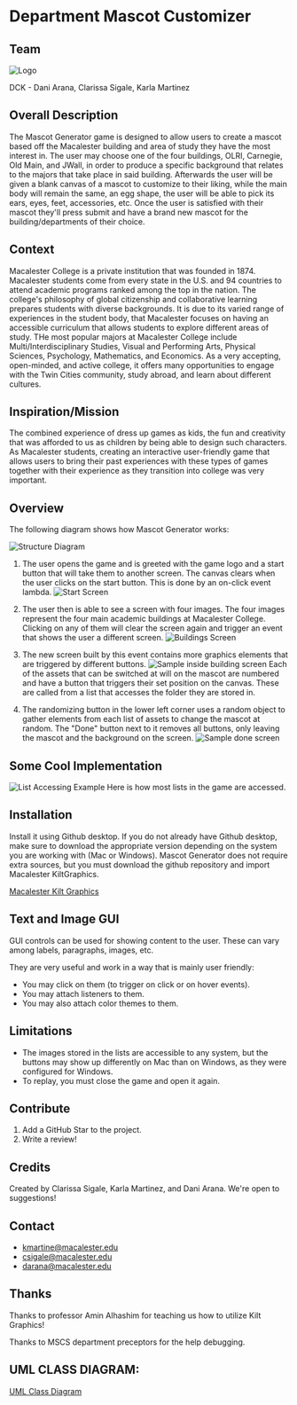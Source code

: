 # Department Mascot Customizer


Team 
-

![Logo](res/Logo/Game-Logo.png)

DCK - Dani Arana, Clarissa Sigale, Karla Martinez

Overall Description
-
  

  The Mascot Generator game is designed to allow users to create a mascot based off the Macalester building and area of study they have the most interest in. The user may choose one of the four buildings, OLRI, Carnegie, Old Main, and JWall, in order to produce a specific background that relates to the majors that take place in said building. Afterwards the user will be given a blank canvas of a mascot to customize to their liking, while the main body will remain the same, an egg shape, the user will be able to pick its ears, eyes, feet, accessories, etc. Once the user is satisfied with their mascot they'll press submit and have a brand new mascot for the building/departments of their choice.

Context
-
  Macalester College is a private institution that was founded in 1874. Macalester students come from every state in the U.S. and 94 countries to attend academic programs ranked among the top in the nation. The college's philosophy of global citizenship and collaborative learning prepares students with diverse backgrounds. It is due to its varied range of experiences in the student body, that Macalester focuses on having an accessible curriculum that allows students to explore different areas of study. THe most popular majors at Macalester College include Multi/Interdisciplinary Studies, Visual and Performing Arts, Physical Sciences, Psychology, Mathematics, and Economics. As a very accepting, open-minded, and active college, it offers many opportunities to engage with the Twin Cities community, study abroad, and learn about different cultures. 

Inspiration/Mission
-
The combined experience of dress up games as kids, the fun and creativity that was afforded to us as children by being able to design such characters. As Macalester students, creating an interactive user-friendly game that allows users to bring their past experiences with these types of games together with their experience as they transition into college was very important. 

Overview
-
The following diagram shows how Mascot Generator works: 

![Structure Diagram](res/Logo/Diagram.png)

1. The user opens the game and is greeted with the game logo and a start button that will take them to another screen. The canvas clears when the user clicks on the start button. This is done by an on-click event lambda. 
![Start Screen](res/Logo/GameStartScreen.png)

2. The user then is able to see a screen with four images. The four images represent the four main academic buildings at Macalester College. Clicking on any of them will clear the screen again and trigger an event that shows the user a different screen. 
![Buildings Screen](res/Logo/BuildingChoices.png)
3. The new screen built by this event contains more graphics elements that are triggered by different buttons. 
![Sample inside building screen](res/Logo/SampleBuildingScr.png)
Each of the assets that can be switched at will on the mascot are numbered and have a button that triggers their set position on the canvas. These are called from a list that accesses the folder they are stored in. 
4. The randomizing button in the lower left corner uses a random object to gather elements from each list of assets to change the mascot at random. The "Done" button next to it removes all buttons, only leaving the mascot and the background on the screen. 
![Sample done screen](res/Logo/SampleDone.png)


Some Cool Implementation
-
![List Accessing Example](res/Logo/SampleEvent.png)
Here is how most lists in the game are accessed. 


Installation
-
Install it using Github desktop. If you do not already have Github desktop, make sure to download the appropriate version depending on the system you are working with (Mac or Windows). Mascot Generator does not require extra sources, but you must download the github repository and import Macalester KiltGraphics.

[Macalester Kilt Graphics](https://mac-comp127.github.io/kilt-graphics/)

Text and Image GUI 
-
GUI controls can be used for showing content to the user. These can vary among labels, paragraphs, images, etc. 

They are very useful and work in a way that is mainly user friendly:
- You may click on them (to trigger on click or on hover events).
- You may attach listeners to them. 
- You may also attach color themes to them. 

Limitations
-
- The images stored in the lists are accessible to any system, but the buttons may show up differently on Mac than on Windows, as they were configured for Windows. 
- To replay, you must close the game and open it again. 

Contribute
-
1. Add a GitHub Star to the project. 
2. Write a review!

Credits
-
Created by Clarissa Sigale, Karla Martinez, and Dani Arana. We're open to suggestions!

Contact
-
- kmartine@macalester.edu
- csigale@macalester.edu
- darana@macalester.edu

Thanks
-
Thanks to professor Amin Alhashim for teaching us how to utilize Kilt Graphics!

Thanks to MSCS department preceptors for the help debugging. 


UML CLASS DIAGRAM:
-

[UML Class Diagram](https://cdn.discordapp.com/attachments/1228382473168093237/1228383332102836304/UML_Project.jpg?ex=662bd820&is=66196320&hm=8171792b0b6d41dd5e093aaacb35b647dbf447d4ea01153bcfbfcf474ebc981a&)
